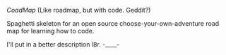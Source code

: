 *CoadMap*
(Like roadmap, but with code. Geddit?)

Spaghetti skeleton for an open source choose-your-own-adventure road map for learning how to code.

I'll put in a better description l8r. -____-
